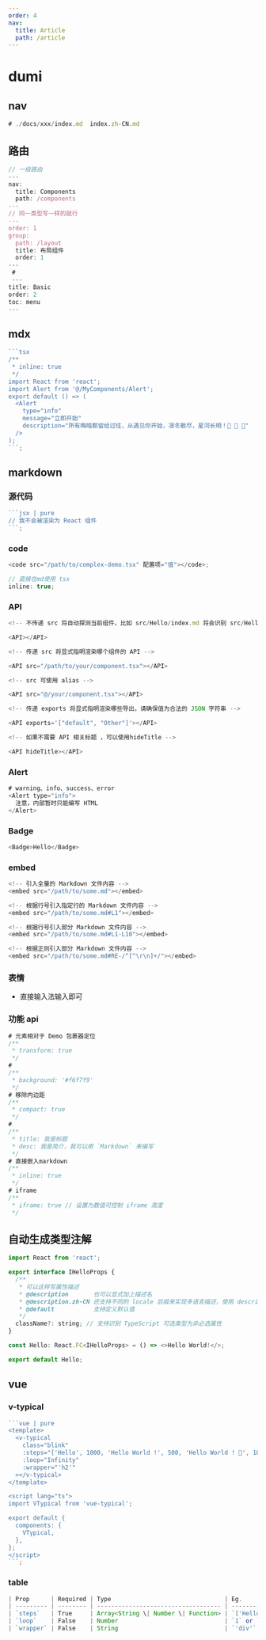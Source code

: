 ```yaml
---
order: 4
nav:
  title: Article
  path: /article
---
```


# dumi

## nav

```js
# ./docs/xxx/index.md  index.zh-CN.md
```

## 路由

```js
// 一级路由
---
nav:
  title: Components
  path: /components
---
// 同一类型写一样的就行
---
order: 1
group:
  path: /layout
  title: 布局组件
  order: 1
---
 #
 ---
title: Basic
order: 2
toc: menu
---
```

## mdx

````js
```tsx
/**
 * inline: true
 */
import React from 'react';
import Alert from '@/MyComponents/Alert';
export default () => (
  <Alert
    type="info"
    message="立即开始"
    description="所有晦暗都留给过往，从遇见你开始，凛冬散尽，星河长明！🎉 🎉 🎉"
  />
);
```;
````

## markdown

### 源代码

````js
```jsx | pure
// 我不会被渲染为 React 组件
```;
````

### code

```js
<code src="/path/to/complex-demo.tsx" 配置项="值"></code>;

// 直接在md使用 tsx
inline: true;
```

### API

```js
<!-- 不传递 src 将自动探测当前组件，比如 src/Hello/index.md 将会识别 src/Hello/index.tsx -->

<API></API>

<!-- 传递 src 将显式指明渲染哪个组件的 API -->

<API src="/path/to/your/component.tsx"></API>

<!-- src 可使用 alias -->

<API src="@/your/component.tsx"></API>

<!-- 传递 exports 将显式指明渲染哪些导出，请确保值为合法的 JSON 字符串 -->

<API exports='["default", "Other"]'></API>

<!-- 如果不需要 API 相关标题 ，可以使用hideTitle -->

<API hideTitle></API>
```

### Alert

```js
# warning、info、success、error
<Alert type="info">
  注意，内部暂时只能编写 HTML
</Alert>
```

### Badge

```js
<Badge>Hello</Badge>
```

### embed

```js
<!-- 引入全量的 Markdown 文件内容 -->
<embed src="/path/to/some.md"></embed>

<!-- 根据行号引入指定行的 Markdown 文件内容 -->
<embed src="/path/to/some.md#L1"></embed>

<!-- 根据行号引入部分 Markdown 文件内容 -->
<embed src="/path/to/some.md#L1-L10"></embed>

<!-- 根据正则引入部分 Markdown 文件内容 -->
<embed src="/path/to/some.md#RE-/^[^\r\n]+/"></embed>
```

### 表情

- 直接输入法输入即可

### 功能 api

```js
# 元素相对于 Demo 包裹器定位
/**
 * transform: true
 */
#
/**
 * background: '#f6f7f9'
 */
# 移除内边距
/**
 * compact: true
 */
#
/**
 * title: 我是标题
 * desc: 我是简介，我可以用 `Markdown` 来编写
 */
# 直接嵌入markdown
/**
 * inline: true
 */
# iframe
/**
 * iframe: true // 设置为数值可控制 iframe 高度
 */
```

## 自动生成类型注解

```js
import React from 'react';

export interface IHelloProps {
  /**
   * 可以这样写属性描述
   * @description       也可以显式加上描述名
   * @description.zh-CN 还支持不同的 locale 后缀来实现多语言描述，使用 description 兜底
   * @default           支持定义默认值
   */
  className?: string; // 支持识别 TypeScript 可选类型为非必选属性
}

const Hello: React.FC<IHelloProps> = () => <>Hello World!</>;

export default Hello;
```

## vue

### v-typical

````js
```vue | pure
<template>
  <v-typical
    class="blink"
    :steps="['Hello', 1000, 'Hello World !', 500, 'Hello World ! 👋', 1000]"
    :loop="Infinity"
    :wrapper="'h2'"
  ></v-typical>
</template>

<script lang="ts">
import VTypical from 'vue-typical';

export default {
  components: {
    VTypical,
  },
};
</script>
```;
````

### table

```js
| Prop      | Required | Type                                | Eg.                                    |
| --------- | -------- | ----------------------------------- | -------------------------------------- |
| `steps`   | True     | Array<String \| Number \| Function> | `['Hello', 1000, () => alert('Word')]` |
| `loop`    | False    | Number                              | `1` or `'Infinity'`                    |
| `wrapper` | False    | String                              | `'div'`                                |
```
